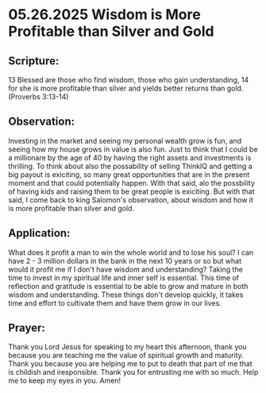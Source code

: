 # 05.26.2025 Wisdom is More Profitable than Silver and Gold

## Scripture:
13 Blessed are those who find wisdom,
    those who gain understanding,
14 for she is more profitable than silver
    and yields better returns than gold.
(Proverbs 3:13-14)

## Observation:
Investing in the market and seeing my personal wealth grow is fun, and seeing how my house grows in value is also fun. Just to think that I could be a millionare by the age of 40 by having the right assets and investments is thrilling. To think about also the possability of selling ThinkIQ and getting a big payout is exiciting, so many great opportunities that are in the present moment and that could potentially happen. With that said, alo the possbility of having kids and raising them to be great people is exiciting. But with that said, I come back to king Salomon's observation, about wisdom and how it is more profitable than silver and gold.

## Application:
What does it profit a man to win the whole world and to lose his soul? I can have 2 - 3 million dollars in the bank in the next 10 years or so but what would it profit me if I don't have wisdom and understanding? Taking the time to invest in my spiritual life and inner self is essential. This time of reflection and gratitude is essential to be able to grow and mature in both wisdom and understanding. These things don't develop quickly, it takes time and effort to cultivate them and have them grow in our lives. 

## Prayer:
Thank you Lord Jesus for speaking to my heart this afternoon, thank you because you are teaching me the value of spiritual growth and maturity. Thank you because you are helping me to put to death that part of me that is childish and iresponsible. Thank you for entrusting me with so much. Help me to keep my eyes in you. Amen!
